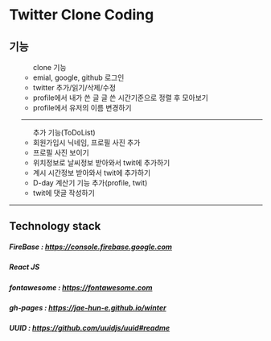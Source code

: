 <h1>Twitter Clone Coding</h1>

<h2>기능</h2>
<ul>
  <ul> clone 기능
    <li>emial, google, github 로그인</li>
    <li>twitter 추가/읽기/삭제/수정</li>
    <li>profile에서 내가 쓴 글 글 쓴 시간기준으로 정렬 후 모아보기</li>
    <li>profile에서 유저의 이름 변경하기</li>
  </ul>
  <hr/>
  <ul> 추가 기능(ToDoList)
    <li>회원가입시 닉네임, 프로필 사진 추가</li>
    <li>프로필 사진 보이기</li>
    <li>위치정보로 날씨정보 받아와서 twit에 추가하기</li>
    <li>계시 시간정보 받아와서 twit에 추가하기</li>
    <li>D-day 계산기 기능 추가(profile, twit)</li>
    <li>twit에 댓글 작성하기</li>
  </ul>
</ul>

<!-- <h3>
원하는 지역에 있을 시간대를 입력받아 날씨예보를 알려주고
그에 맞는 옷의 두께를 추천해준다.

각자 찾은 정보를 공유할 수 있음.
</h3>
<h4>ex) 여러명이 같은 장소에서 만나기로 약속했을때</h4> -->

<hr/>

<h2>Technology stack</h2>
  <h5>FireBase : 
    <a href="https://console.firebase.google.com">https://console.firebase.google.com
    </a>
  </h5>
  <h5>React JS</h5>
  <h5>fontawesome : 
    <a href="https://fontawesome.com/">https://fontawesome.com
    </a>
  </h5>
  <!-- <h5>material-ui : 
    <a href="https://mui.com">https://mui.com
    </a>
  </h5>
  <h5>styled-components : 
    <a href="https://styled-components.com">https://styled-components.com
    </a>
  </h5> -->
  <h5>gh-pages : 
    <a href = "https://jae-hun-e.github.io/winter" >https://jae-hun-e.github.io/winter
    </a>
  </h5>
  <h5>UUID : 
    <a href = "https://github.com/uuidjs/uuid#readme" >https://github.com/uuidjs/uuid#readme
    </a>
  </h5>
